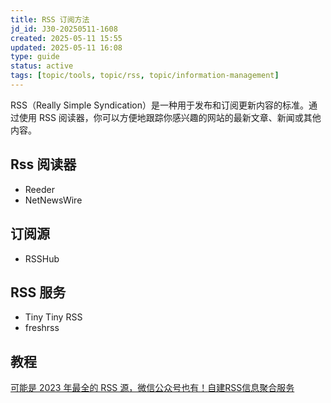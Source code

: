 ```yaml
---
title: RSS 订阅方法
jd_id: J30-20250511-1608
created: 2025-05-11 15:55
updated: 2025-05-11 16:08
type: guide
status: active
tags: [topic/tools, topic/rss, topic/information-management]
---
```

RSS（Really Simple Syndication）是一种用于发布和订阅更新内容的标准。通过使用 RSS 阅读器，你可以方便地跟踪你感兴趣的网站的最新文章、新闻或其他内容。

## Rss 阅读器

- Reeder
- NetNewsWire

## 订阅源

- RSSHub

## RSS 服务

- Tiny Tiny RSS
- freshrss

## 教程

[可能是 2023 年最全的 RSS 源，微信公众号也有！](https://www.runningcheese.com/rss-subscriptions)[自建RSS信息聚合服务](https://wurang.net/rss-service/)
